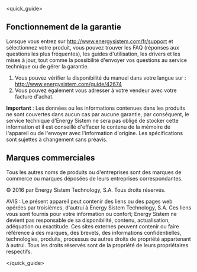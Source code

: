 <quick_guide>
## Fonctionnement de la garantie

Lorsque vous entrez sur http://www.energysistem.com/fr/support et sélectionnez votre produit, vous pouvez trouver les FAQ (réponses aux questions les plus fréquentes), les guides d'utilisation, les drivers et les mises à jour, tout comme la possibilité d'envoyer vos questions au service technique ou de gérer la garantie.

1. Vous pouvez vérifier la disponibilité du manuel dans votre langue sur : http://www.energysistem.com/guide/42674
2. Vous pouvez également vous adresser à votre vendeur avec votre facture d'achat.

**Important** : Les données ou les informations contenues dans les produits ne sont couvertes dans aucun cas par aucune garantie, par conséquent, le service technique d'Energy Sistem ne sera pas obligé de stocker cette information et il est conseillé d'effacer le contenu de la mémoire de l'appareil ou de l'envoyer avec l'information d'origine.
Les spécifications sont sujettes à changement sans préavis.


## Marques commerciales

Tous les autres noms de produits ou d'entreprises sont des marques de commerce ou marques déposées de leurs entreprises correspondantes.

© 2016 par Energy Sistem Technology, S.A. Tous droits réservés.

AVIS : Le présent appareil peut contenir des liens ou des pages web opérées par troisièmes, d'autrui à Energy Sistem Technology, S.A. Ces liens vous sont fournis pour votre information ou confort; Energy Sistem ne devient pas responsable de sa disponibilité, contenu, actualisation, adéquation ou exactitude. Ces sites externes peuvent contenir ou faire référence à des marques, des brevets, des informations confidentielles, technologies, produits, processus ou autres droits de propriété appartenant à autrui. Tous les droits réservés sont de la propriété de leurs propriétaires respectifs.

</quick_guide>


